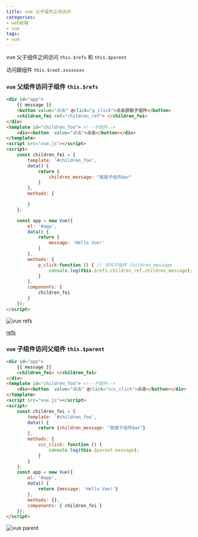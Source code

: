 ```yaml
---
title: vue 父子组件之间访问
categories: 
- web前端
- vue
tags:
- vue
---
```

vue 父子组件之间访问 `this.$refs` 和 `this.$parent` 

访问跟组件 `this.$root.xxxxxxxx`

### `vue` 父组件访问子组件 `this.$refs`

```html
<div id="app">
    {{ message }}
    <button value="点击" @click="p_click">点击获取子组件</button>
    <children_fei ref="children_ref"> </children_fei>
</div>
<template id="children_foo"> <!--子组件-->
    <div><button  value="点击">点击</button></div>
</template>
<script src="vue.js"></script>
<script>
    const children_fei = {
        template: '#children_foo',
        data() {
            return {
                children_message: "我是子组件bar"
            }
        },
        methods: {

        }
    };

    const app = new Vue({
        el: '#app',
        data() {
            return {
                message: 'Hello Vue!'
            }
        },
        methods: {
            p_click:function () { // 访问子组件 children_message
                console.log(this.$refs.children_ref.children_message);
            }
        },
        components: {
            children_fei
        }
    });
</script>

```

![vue refs](/img/vue/vue_refs.png "vue refs")

 [refs](https://cn.vuejs.org/v2/guide/components-edge-cases.html#%E8%AE%BF%E9%97%AE%E5%AD%90%E7%BB%84%E4%BB%B6%E5%AE%9E%E4%BE%8B%E6%88%96%E5%AD%90%E5%85%83%E7%B4%A0 "refs")

### `vue` 子组件访问父组件  `this.$parent`

```html
<div id="app">
    {{ message }}
    <children_fei> </children_fei>
</div>
<template id="children_foo"> <!--子组件-->
    <div><button  value="点击" @click="ccc_click">点击</button></div>
</template>
<script src="vue.js"></script>
<script>
    const children_fei = {
        template: '#children_foo',
        data() {
            return {children_message: "我是子组件bar"}
        },
        methods: {
            ccc_click: function () {
                console.log(this.$parent.message);
            }
        }
    };
    const app = new Vue({
        el: '#app',
        data() {
            return {message: 'Hello Vue!'}
        },
        methods: {},
        components: { children_fei }
    });
</script>

```

![vue parent](/img/vue/vue_parent.png "vue parent")


































